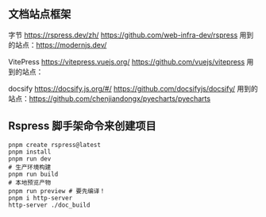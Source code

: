 ## 文档站点框架

字节
https://rspress.dev/zh/
https://github.com/web-infra-dev/rspress
用到的站点：https://modernjs.dev/

VitePress
https://vitepress.vuejs.org/
https://github.com/vuejs/vitepress
用到的站点：


docsify
https://docsify.js.org/#/
https://github.com/docsifyjs/docsify/
用到的站点：https://github.com/chenjiandongx/pyecharts/pyecharts

## Rspress 脚手架命令来创建项目

```shell
pnpm create rspress@latest
pnpm install
pnpm run dev
# 生产环境构建
pnpm run build
# 本地预览产物
pnpm run preview # 要先编译！
pnpm i http-server
http-server ./doc_build
```